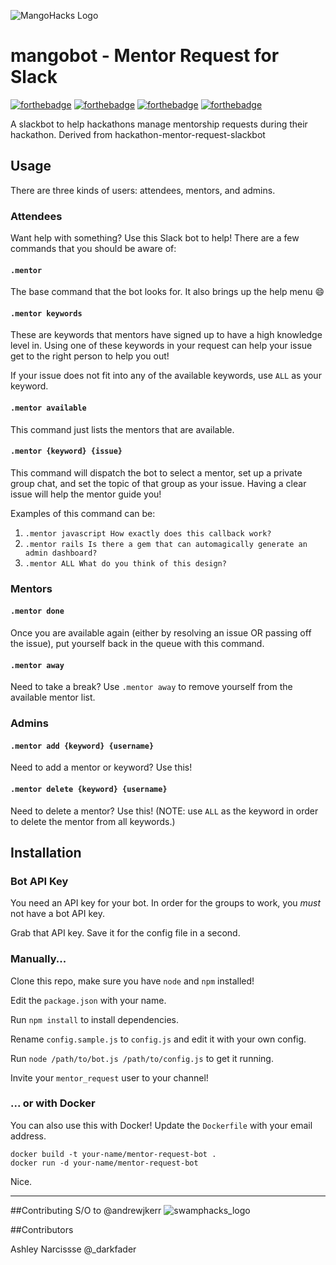 ![MangoHacks Logo](http://mangohacks.com/apple-icon-180x180.png)
# mangobot - Mentor Request for Slack

[![forthebadge](http://forthebadge.com/images/badges/fuck-it-ship-it.svg)](http://forthebadge.com)
[![forthebadge](http://forthebadge.com/images/badges/oooo-kill-em.svg)](http://forthebadge.com)
[![forthebadge](http://forthebadge.com/images/badges/built-with-love.svg)](http://forthebadge.com)
[![forthebadge](http://forthebadge.com/images/badges/powered-by-water.svg)](http://forthebadge.com)

A slackbot to help hackathons manage mentorship requests during their hackathon. Derived from hackathon-mentor-request-slackbot


## Usage

There are three kinds of users: attendees, mentors, and admins.

### Attendees

Want help with something? Use this Slack bot to help! There are a few commands that you should be aware of:

#### `.mentor`

The base command that the bot looks for. It also brings up the help menu :smile:

#### `.mentor keywords`

These are keywords that mentors have signed up to have a high knowledge level in. Using one of these keywords in your request can help your issue get to the right person to help you out!

If your issue does not fit into any of the available keywords, use `ALL` as your keyword.

#### `.mentor available`

This command just lists the mentors that are available.

#### `.mentor {keyword} {issue}`

This command will dispatch the bot to select a mentor, set up a private group chat, and set the topic of that group as your issue. Having a clear issue will help the mentor guide you!

Examples of this command can be:

1. `.mentor javascript How exactly does this callback work?`
2. `.mentor rails Is there a gem that can automagically generate an admin dashboard?`
3. `.mentor ALL What do you think of this design?`

### Mentors

#### `.mentor done`

Once you are available again (either by resolving an issue OR passing off the issue), put yourself back in the queue with this command.

#### `.mentor away`

Need to take a break? Use `.mentor away` to remove yourself from the available mentor list.

### Admins

#### `.mentor add {keyword} {username}`

Need to add a mentor or keyword? Use this!

#### `.mentor delete {keyword} {username}`

Need to delete a mentor? Use this! (NOTE: use `ALL` as the keyword in order to delete the mentor from all keywords.)

## Installation

### Bot API Key

You need an API key for your bot. In order for the groups to work, you _must_ not have a bot API key.

Grab that API key. Save it for the config file in a second.

### Manually...

Clone this repo, make sure you have `node` and `npm` installed!

Edit the `package.json` with your name.

Run `npm install` to install dependencies.

Rename `config.sample.js` to `config.js` and edit it with your own config.

Run `node /path/to/bot.js /path/to/config.js` to get it running.

Invite your `mentor_request` user to your channel!

### ... or with Docker

You can also use this with Docker! Update the `Dockerfile` with your email address.

    docker build -t your-name/mentor-request-bot .
    docker run -d your-name/mentor-request-bot

Nice.

---

##Contributing
S/O to @andrewjkerr  ![swamphacks_logo](https://i.imgur.com/ERqvgGI.png)

##Contributors

Ashley Narcissse <darkfadr> @_darkfader

